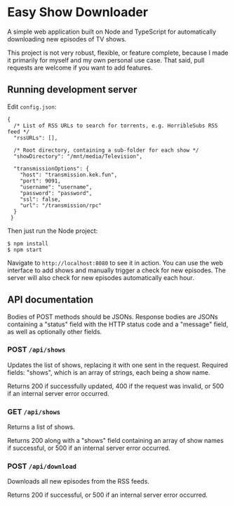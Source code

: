 # Easy Show Downloader

A simple web application built on Node and TypeScript for automatically
downloading new episodes of TV shows.

This project is not very robust, flexible, or feature complete, because I made
it primarily for myself and my own personal use case. That said, pull requests
are welcome if you want to add features.

## Running development server

Edit `config.json`:

```
{
  /* List of RSS URLs to search for torrents, e.g. HorribleSubs RSS feed */
  "rssURLs": [], 

  /* Root directory, containing a sub-folder for each show */
  "showDirectory": "/mnt/media/Television",

  "transmissionOptions": {
    "host": "transmission.kek.fun",
    "port": 9091,
    "username": "username",
    "password": "password",
    "ssl": false,
    "url": "/transmission/rpc"
  }
 }
```

Then just run the Node project:

```
$ npm install
$ npm start
```

Navigate to `http://localhost:8080` to see it in action. You can use the web
interface to add shows and manually trigger a check for new episodes. The server
will also check for new episodes automatically each hour.

## API documentation

Bodies of POST methods should be JSONs. Response bodies are JSONs containing a
"status" field with the HTTP status code and a "message" field, as well as
optionally other fields.

### POST `/api/shows`

Updates the list of shows, replacing it with one sent in the request. Required
fields: "shows", which is an array of strings, each being a show name.

Returns 200 if successfully updated, 400 if the request was invalid, or 500 if
an internal server error occurred.

### GET `/api/shows`

Returns a list of shows.

Returns 200 along with a "shows" field containing an array of show names if
successful, or 500 if an internal server error occurred.

### POST `/api/download`

Downloads all new episodes from the RSS feeds.

Returns 200 if successful, or 500 if an internal server error occurred.
